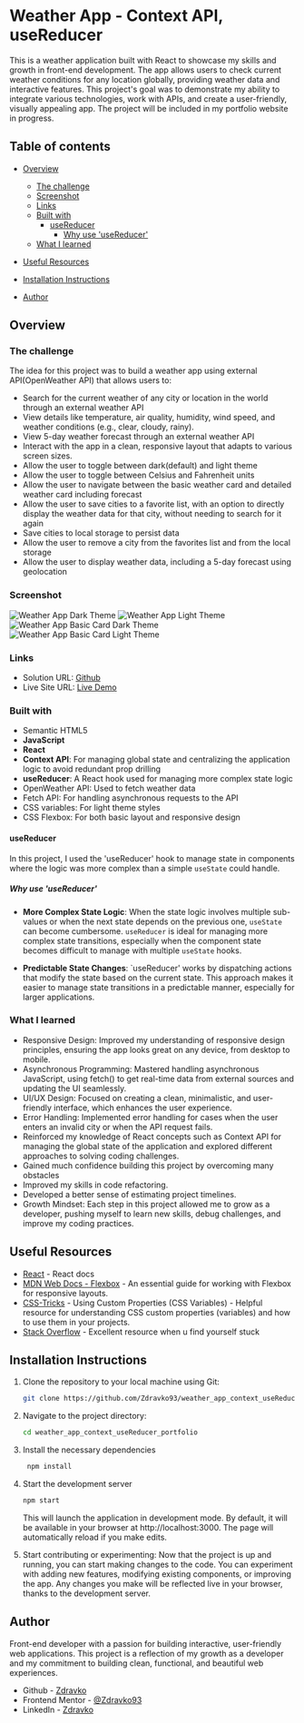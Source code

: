 # Weather App - Context API, useReducer

This is a weather application built with React to showcase my skills and growth in front-end development. The app allows users to check current weather conditions for any location globally, providing weather data and interactive features. This project's goal was to demonstrate my ability to integrate various technologies, work with APIs, and create a user-friendly, visually appealing app. The project will be included in my portfolio website in progress.

## Table of contents

- [Overview](#overview)

  - [The challenge](#the-challenge)
  - [Screenshot](#screenshot)
  - [Links](#links)
  - [Built with](#built-with)
    - [useReducer](#usereducer)
      - [Why use 'useReducer'](#why-use-usereducer)
  - [What I learned](#what-i-learned)

- [Useful Resources](#useful-resources)
- [Installation Instructions](#installation-instructions)
- [Author](#author)

## Overview

### The challenge

The idea for this project was to build a weather app using external API(OpenWeather API) that allows users to:

- Search for the current weather of any city or location in the world through an external weather API
- View details like temperature, air quality, humidity, wind speed, and weather conditions (e.g., clear, cloudy, rainy).
- View 5-day weather forecast through an external weather API
- Interact with the app in a clean, responsive layout that adapts to various screen sizes.
- Allow the user to toggle between dark(default) and light theme
- Allow the user to toggle between Celsius and Fahrenheit units
- Allow the user to navigate between the basic weather card and detailed weather card including forecast
- Allow the user to save cities to a favorite list, with an option to directly display the weather data for that city, without needing to search for it again
- Save cities to local storage to persist data
- Allow the user to remove a city from the favorites list and from the local storage
- Allow the user to display weather data, including a 5-day forecast using geolocation

### Screenshot

![Weather App Dark Theme](./screenshot-dark-theme.png)
![Weather App Light Theme](./screenshot-light-theme.png)
![Weather App Basic Card Dark Theme](./screenshot-basic-weather-dark-theme.png)
![Weather App Basic Card Light Theme](./screenshot-basic-weather-light-theme.png)

### Links

- Solution URL: [Github](https://github.com/Zdravko93/weather_app_context_useReducer_portfolio.git)
- Live Site URL: [Live Demo](https://zdravko93.github.io/weather_app_context_useReducer_portfolio/)

### Built with

- Semantic HTML5
- **JavaScript**
- **React**
- **Context API**: For managing global state and centralizing the application logic to avoid redundant prop drilling
- **useReducer**: A React hook used for managing more complex state logic
- OpenWeather API: Used to fetch weather data
- Fetch API: For handling asynchronous requests to the API
- CSS variables: For light theme styles
- CSS Flexbox: For both basic layout and responsive design

#### useReducer

In this project, I used the 'useReducer' hook to manage state in components where the logic was more complex than a simple `useState` could handle.

##### Why use 'useReducer'

- **More Complex State Logic**: When the state logic involves multiple sub-values or when the next state depends on the previous one, `useState` can become cumbersome. `useReducer` is ideal for managing more complex state transitions, especially when the component state becomes difficult to manage with multiple `useState` hooks.

- **Predictable State Changes**: `useReducer' works by dispatching actions that modify the state based on the current state. This approach makes it easier to manage state transitions in a predictable manner, especially for larger applications.

### What I learned

- Responsive Design: Improved my understanding of responsive design principles, ensuring the app looks great on any device, from desktop to mobile.
- Asynchronous Programming: Mastered handling asynchronous JavaScript, using fetch() to get real-time data from external sources and updating the UI seamlessly.
- UI/UX Design: Focused on creating a clean, minimalistic, and user-friendly interface, which enhances the user experience.
- Error Handling: Implemented error handling for cases when the user enters an invalid city or when the API request fails.
- Reinforced my knowledge of React concepts such as Context API for managing the global state of the application and explored different approaches to solving coding challenges.
- Gained much confidence building this project by overcoming many obstacles
- Improved my skills in code refactoring.
- Developed a better sense of estimating project timelines.
- Growth Mindset: Each step in this project allowed me to grow as a developer, pushing myself to learn new skills, debug challenges, and improve my coding practices.

## Useful Resources

- [React](https://react.dev/) - React docs
- [MDN Web Docs - Flexbox](https://developer.mozilla.org/en-US/) - An essential guide for working with Flexbox for responsive layouts.
- [CSS-Tricks](https://css-tricks.com/) - Using Custom Properties (CSS Variables) - Helpful resource for understanding CSS custom properties (variables) and how to use them in your projects.
- [Stack Overflow](https://stackoverflow.com/questions) - Excellent resource when u find yourself stuck

## Installation Instructions

1. Clone the repository to your local machine using Git:
   ```bash
   git clone https://github.com/Zdravko93/weather_app_context_useReducer_portfolio.git
   ```
2. Navigate to the project directory:
   ```bash
   cd weather_app_context_useReducer_portfolio
   ```
3. Install the necessary dependencies

   ```bash
    npm install
   ```

4. Start the development server

   ```bash
   npm start
   ```

   This will launch the application in development mode. By default, it will be available in your browser at http://localhost:3000. The page will automatically reload if you make edits.

5. Start contributing or experimenting:
   Now that the project is up and running, you can start making changes to the code. You can experiment with adding new features, modifying existing components, or improving the app. Any changes you make will be reflected live in your browser, thanks to the development server.

## Author

Front-end developer with a passion for building interactive, user-friendly web applications. This project is a reflection of my growth as a developer and my commitment to building clean, functional, and beautiful web experiences.

- Github - [Zdravko](https://github.com/Zdravko93)
- Frontend Mentor - [@Zdravko93](https://www.frontendmentor.io/profile/Zdravko93)
- LinkedIn - [Zdravko](https://www.linkedin.com/in/zdravkodelic/)
